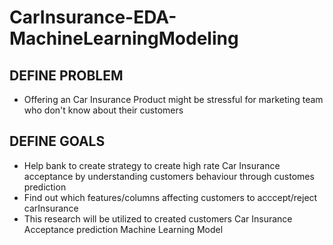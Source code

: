 # CarInsurance-EDA-MachineLearningModeling

## DEFINE PROBLEM
- Offering an Car Insurance Product might be stressful for marketing team who don't know about their customers

## DEFINE GOALS
- Help bank to create strategy to create high rate Car Insurance acceptance  by understanding customers behaviour through customes prediction
- Find out which features/columns affecting customers to acccept/reject carInsurance
- This research will be utilized to created customers Car Insurance Acceptance prediction Machine Learning Model  
